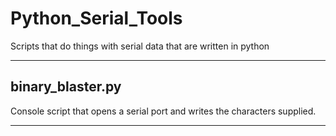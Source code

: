 # Python_Serial_Tools

Scripts that do things with serial data that are written in python

---

## binary_blaster.py

Console script that opens a serial port and writes the characters supplied.

---

